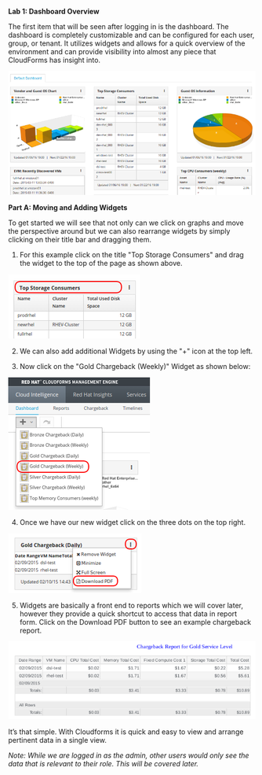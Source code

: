 **Lab 1: Dashboard Overview**

The first item that will be seen after logging in is the dashboard. The dashboard is completely customizable and can be configured for each user, group, or tenant.  It utilizes widgets and allows for a quick overview of the environment and can provide visibility into almost any piece that CloudForms has insight into. 

![image alt text](image_0.png)

**Part A: Moving and Adding Widgets**

To get started we will see that not only can we click on graphs and move the perspective around but we can also rearrange widgets by simply clicking on their title bar and dragging them.

1. For this example click on the title "Top Storage Consumers" and drag the widget to the top of the page as shown above.

![image alt text](image_1.png)

2. We can also add additional Widgets by using the "+" icon at the top left.

3. Now click on the "Gold Chargeback (Weekly)" Widget as shown below:

![image alt text](image_2.png)

4. Once we have our new widget click on the three dots on the top right.

![image alt text](image_3.png)

5. Widgets are basically a front end to reports which we will cover later, however they provide a quick shortcut to access that data in report form.  Click on the Download PDF button to see an example chargeback report.

![image alt text](image_4.png)

It’s that simple. With Cloudforms it is quick and easy to view and arrange pertinent data in a single view.  

*Note: While we are logged in as the admin, other users would only see the data that is relevant to their role.  This will be covered later.*

